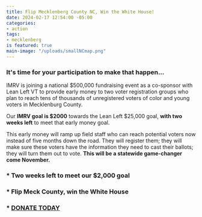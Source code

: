 ```yaml
---
title: Flip Mecklenberg County NC, Win the White House!
date: 2024-02-17 12:54:00 -05:00
categories:
- action
tags:
- mecklenberg
is featured: true
main-image: "/uploads/smallNCmap.png"
---
```


### It's time for your participation to make that happen...

IMRV is joining a national $500,000 fundraising event as a co-sponsor with Lean Left VT to provide early money to two voter registration groups who plan to reach tens of thousands of unregistered voters of color and young voters in Mecklenburg County.
 
Our **IMRV goal is $2000** towards the Lean Left $25,000 goal, **with two weeks left** to meet that early money goal.

This early money will ramp up field staff who can reach potential voters now instead of five months down the road. They will register them; they will make sure these voters have the information they need to cast their ballots; they will turn them out to vote. **This will be a statewide game-changer come November.**

### * Two weeks left to meet our $2,000 goal

### * Flip Meck County, win the White House

### * [DONATE TODAY](https://secure.actblue.com/donate/nc-voter-reg?refcode=imrv) 